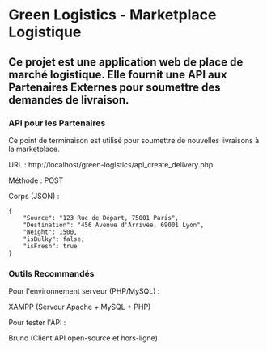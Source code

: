 # Green Logistics - Marketplace Logistique

## Ce projet est une application web de place de marché logistique. Elle fournit une API aux Partenaires Externes pour soumettre des demandes de livraison.

### API pour les Partenaires

Ce point de terminaison est utilisé pour soumettre de nouvelles livraisons à la marketplace.

URL : http://localhost/green-logistics/api_create_delivery.php

Méthode : POST

Corps (JSON) :
```
{
    "Source": "123 Rue de Départ, 75001 Paris",
    "Destination": "456 Avenue d'Arrivée, 69001 Lyon",
    "Weight": 1500,
    "isBulky": false,
    "isFresh": true
}
```



### Outils Recommandés

Pour l'environnement serveur (PHP/MySQL) :

XAMPP (Serveur Apache + MySQL + PHP)

Pour tester l'API :

Bruno (Client API open-source et hors-ligne)
